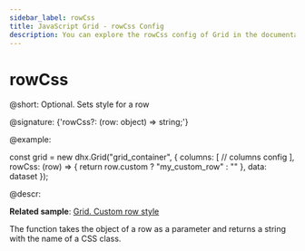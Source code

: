 ```yaml
---
sidebar_label: rowCss
title: JavaScript Grid - rowCss Config 
description: You can explore the rowCss config of Grid in the documentation of the DHTMLX JavaScript UI library. Browse developer guides and API reference, try out code examples and live demos, and download a free 30-day evaluation version of DHTMLX Suite.
---
```


# rowCss

@short: Optional. Sets style for a row

@signature: {'rowCss?: (row: object) => string;'}

@example:
<style>
    .my_custom_row {
        background: coral;
    }
</style>

const grid = new dhx.Grid("grid_container", {
    columns: [
        // columns config
    ],
    rowCss: (row) => { return row.custom ? "my_custom_row" : "" },
    data: dataset
});

@descr:

**Related sample**: [Grid. Custom row style](https://snippet.dhtmlx.com/2dxtwf9n)

The function takes the object of a row as a parameter and returns a string with the name of a CSS class.

[comment]: # (@related: grid/initialization.md#initialize-grid grid/configuration.md#row-style)
